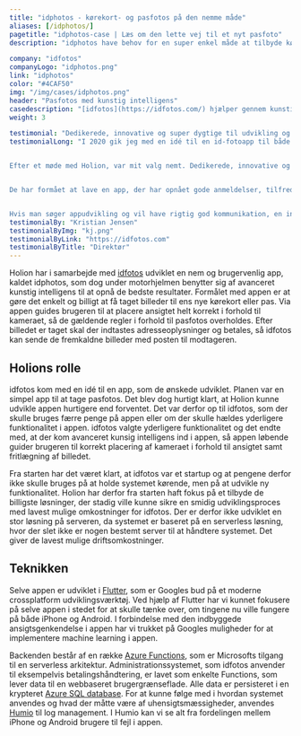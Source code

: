 ```yaml
---
title: "idphotos - kørekort- og pasfotos på den nemme måde"
aliases: [/idphotos/]
pagetitle: "idphotos-case | Læs om den lette vej til et nyt pasfoto"
description: "idphotos have behov for en super enkel måde at tilbyde kørekort- og pasfotos til deres kunder på."

company: "idfotos"
companyLogo: "idphotos.png"
link: "idphotos"
color: "#4CAF50"
img: "/img/cases/idphotos.png"
header: "Pasfotos med kunstig intelligens"
casedescription: "[idfotos](https://idfotos.com/) hjælper gennem kunstig intelligens privatpersoner til at få et billigt kørekort-/pasfoto."
weight: 3

testimonial: "Dedikerede, innovative og super dygtige til udvikling og sparring omkring opbygningen. Hvis man søger app-udvikling, vil have meget god kommunikation, innovativ tilgang, god sparring og ikke mindst gode programmører, kan jeg på det kraftigste anbefale Holion."
testimonialLong: "I 2020 gik jeg med en idé til en id-fotoapp til både Android og iOS. Markedet for at finde udviklere kan være svært.


Efter et møde med Holion, var mit valg nemt. Dedikerede, innovative og super dygtige til udvikling og sparring omkring opbygningen. Ja, faktisk i hele processen.


De har formået at lave en app, der har opnået gode anmeldelser, tilfredse kunder og en app, der letter vores arbejdsbyrde betragteligt.


Hvis man søger appudvikling og vil have rigtig god kommunikation, en innovativ tilgang, god sparring og ikke mindst gode programmører, kan jeg på det kraftigste anbefale Holion."
testimonialBy: "Kristian Jensen"
testimonialByImg: "kj.png"
testimonialByLink: "https://idfotos.com"
testimonialByTitle: "Direktør"
---
```

 
Holion har i samarbejde med [idfotos](https://idfotos.com/) udviklet en nem og brugervenlig app, kaldet idphotos, som dog under motorhjelmen benytter sig af avanceret kunstig intelligens til at opnå de bedste resultater. Formålet med appen er at gøre det enkelt og billigt at få taget billeder til ens nye kørekort eller pas. Via appen guides brugeren til at placere ansigtet helt korrekt i forhold til kameraet, så de gældende regler i forhold til pasfotos overholdes. Efter billedet er taget skal der indtastes adresseoplysninger og betales, så idfotos kan sende de fremkaldne billeder med posten til modtageren.

Holions rolle
---

idfotos kom med en idé til en app, som de ønskede udviklet. Planen var en simpel app til at tage pasfotos. Det blev dog hurtigt klart, at Holion kunne udvikle appen hurtigere end forventet. Det var derfor op til idfotos, som der skulle bruges færre penge på appen eller om der skulle hældes yderligere funktionalitet i appen. idfotos valgte yderligere funktionalitet og det endte med, at der kom avanceret kunsig intelligens ind i appen, så appen løbende guider brugeren til korrekt placering af kameraet i forhold til ansigtet samt fritlægning af billedet.

Fra starten har det været klart, at idfotos var et startup og at pengene derfor ikke skulle bruges på at holde systemet kørende, men på at udvikle ny funktionalitet. Holion har derfor fra starten haft fokus på et tilbyde de billigste løsninger, der stadig ville kunne sikre en smidig udviklingsproces med lavest mulige omkostninger for idfotos. Der er derfor ikke udviklet en stor løsning på serveren, da systemet er baseret på en serverless løsning, hvor der slet ikke er nogen bestemt server til at håndtere systemet. Det giver de lavest mulige driftsomkostninger.

Teknikken
---

Selve appen er udviklet i [Flutter](https://flutter.dev/), som er Googles bud på et moderne crossplatform udviklingsværktøj. Ved hjælp af Flutter har vi kunnet fokusere på selve appen i stedet for at skulle tænke over, om tingene nu ville fungere på både iPhone og Android. I forbindelse med den indbyggede ansigtsgenkendelse i appen har vi trukket på Googles muligheder for at implementere machine learning i appen.

Backenden består af en række [Azure Functions](https://azure.microsoft.com/en-us/services/functions), som er Microsofts tilgang til en serverless arkitektur. Administrationssystemet, som idfotos anvender til eksempelvis betalingshåndtering, er lavet som enkelte Functions, som lever data til en webbaseret brugergrænseflade. Alle data er persisteret i en krypteret [Azure SQL database](https://azure.microsoft.com/en-us/free/sql-database). For at kunne følge med i hvordan systemet anvendes og hvad der måtte være af uhensigtsmæssigheder, anvendes [Humio](http://humio.com/) til log management. I Humio kan vi se alt fra fordelingen mellem iPhone og Android brugere til fejl i appen.